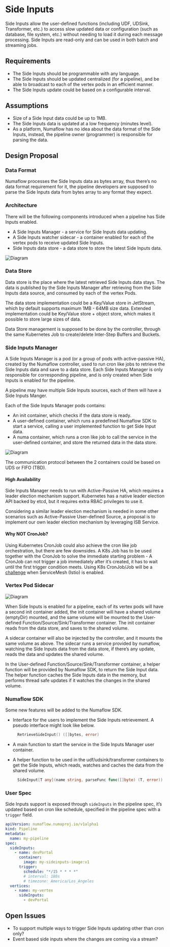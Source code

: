# Side Inputs

Side Inputs allow the user-defined functions (including UDF, UDSink, Transformer, etc.) to access slow updated data or configuration (such as database, file system, etc.) without needing to load it during each message processing. Side Inputs are read-only and can be used in both batch and streaming jobs.

## Requirements

- The Side Inputs should be programmable with any language.
- The Side Inputs should be updated centralized (for a pipeline), and be able to broadcast to each of the vertex pods in an efficient manner.
- The Side Inputs update could be based on a configurable interval.

## Assumptions

- Size of a Side Input data could be up to 1MB.
- The Side Inputs data is updated at a low frequency (minutes level).
- As a platform, Numaflow has no idea about the data format of the Side Inputs, instead, the pipeline owner (programmer) is responsible for parsing the data.

## Design Proposal

### Data Format

Numaflow processes the Side Inputs data as bytes array, thus there’s no data format requirement for it, the pipeline developers are supposed to parse the Side Inputs data from bytes array to any format they expect.

### Architecture

There will be the following components introduced when a pipeline has Side Inputs enabled.

- A Side Inputs Manager - a service for Side Inputs data updating.
- A Side Inputs watcher sidecar - a container enabled for each of the vertex pods to receive updated Side Inputs.
- Side Inputs data store - a data store to store the latest Side Inputs data.

![Diagram](../assets/side-inputs-architecture.png)

### Data Store

Data store is the place where the latest retrieved Side Inputs data stays. The data is published by the Side Inputs Manager after retrieving from the Side Inputs data source, and consumed by each of the vertex Pods.

The data store implementation could be a Key/Value store in JetStream, which by default supports maximum 1MB - 64MB size data. Extended implementation could be Key/Value store + object store, which makes it possible to store large sizes of data.

Data Store management is supposed to be done by the controller, through the same Kubernetes Job to create/delete Inter-Step Buffers and Buckets.

### Side Inputs Manager

A Side Inputs Manager is a pod (or a group of pods with active-passive HA), created by the Numaflow controller, used to run cron like jobs to retrieve the Side Inputs data and save to a data store. Each Side Inputs Manager is only responsible for corresponding pipeline, and is only created when Side Inputs is enabled for the pipeline.

A pipeline may have multiple Side Inputs sources, each of them will have a Side Inputs Manger.

Each of the Side Inputs Manager pods contains:

- An init container, which checks if the data store is ready.
- A user-defined container, which runs a predefined Numaflow SDK to start a service, calling a user implemented function to get Side Input data.
- A numa container, which runs a cron like job to call the service in the user-defined container, and store the returned data in the data store.

![Diagram](../assets/side-inputs-manager.png)

The communication protocol between the 2 containers could be based on UDS or FIFO (TBD).

#### High Availability

Side Inputs Manager needs to run with Active-Passive HA, which requires a leader election mechanism support. Kubernetes has a native leader election API backed by etcd, but it requires extra RBAC privileges to use it.

Considering a similar leader election mechanism is needed in some other scenarios such as Active-Passive User-defined Source, a proposal is to implement our own leader election mechanism by leveraging ISB Service.

#### Why NOT CronJob?

Using Kubernetes CronJob could also achieve the cron like job orchestration, but there are few downsides.
A K8s Job has to be used together with the CronJob to solve the immediate starting problem - A CronJob can not trigger a job immediately after it’s created, it has to wait until the first trigger condition meets.
Using K8s CronJob/Job will be a [challenge](https://github.com/istio/istio/issues/6324) when ServiceMesh (Istio) is enabled.

### Vertex Pod Sidecar

![Diagram](../assets/side-inputs-vertex-pod.png)

When Side Inputs is enabled for a pipeline, each of its vertex pods will have a second init container added,
the init container will have a shared volume (emptyDir) mounted,
and the same volume will be mounted to the User-defined Function/Source/Sink/Transformer container.
The init container reads from the data store, and saves to the shared volume.

A sidecar container will also be injected by the controller, and it mounts the same volume as above. The sidecar runs a service provided by numaflow, watching the Side Inputs data from the data store, if there’s any update, reads the data and updates the shared volume.

In the User-defined Function/Source/Sink/Transformer container, a helper function will be provided by Numaflow SDK, to return the Side Input data. The helper function caches the Side Inputs data in the memory, but performs thread safe updates if it watches the changes in the shared volume.

### Numaflow SDK

Some new features will be added to the Numaflow SDK.

- Interface for the users to implement the Side Inputs retrievement. A pseudo interface might look like below.

  ```go
    RetrieveSideInput() ([]bytes, error)
  ```

- A main function to start the service in the Side Inputs Manager user container.
- A helper function to be used in the udf/udsink/transformer containers to get the Side Inputs, which reads, watches and caches the data from the shared volume.

  ```go
    SideInput[T any](name string, parseFunc func([]byte) (T, error)) (T, error)
  ```

### User Spec

Side Inputs support is exposed through `sideInputs` in the pipeline spec, it’s updated based on cron like schedule, specified in the pipeline spec with a `trigger` field.

```yaml
apiVersion: numaflow.numaproj.io/v1alpha1
kind: Pipeline
metadata:
  name: my-pipeline
spec:
  sideInputs:
    - name: devPortal
      container:
        image: my-sideinputs-image:v1
      trigger:
        schedule: "*/15 * * * *"
        # interval: 180s
        # timezone: America/Los_Angeles
  vertices:
    - name: my-vertex
      sideInputs:
        - devPortal
```

## Open Issues

- To support multiple ways to trigger Side Inputs updating other than cron only?
- Event based side inputs where the changes are coming via a stream?
